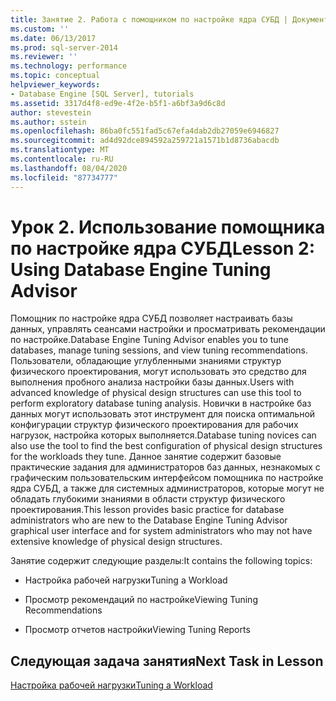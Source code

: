 ```yaml
---
title: Занятие 2. Работа с помощником по настройке ядра СУБД | Документы Майкрософт
ms.custom: ''
ms.date: 06/13/2017
ms.prod: sql-server-2014
ms.reviewer: ''
ms.technology: performance
ms.topic: conceptual
helpviewer_keywords:
- Database Engine [SQL Server], tutorials
ms.assetid: 3317d4f8-ed9e-4f2e-b5f1-a6bf3a9d6c8d
author: stevestein
ms.author: sstein
ms.openlocfilehash: 86ba0fc551fad5c67efa4dab2db27059e6946827
ms.sourcegitcommit: ad4d92dce894592a259721a1571b1d8736abacdb
ms.translationtype: MT
ms.contentlocale: ru-RU
ms.lasthandoff: 08/04/2020
ms.locfileid: "87734777"
---
```

# <a name="lesson-2-using-database-engine-tuning-advisor"></a><span data-ttu-id="710bc-102">Урок 2. Использование помощника по настройке ядра СУБД</span><span class="sxs-lookup"><span data-stu-id="710bc-102">Lesson 2: Using Database Engine Tuning Advisor</span></span>
  <span data-ttu-id="710bc-103">Помощник по настройке ядра СУБД позволяет настраивать базы данных, управлять сеансами настройки и просматривать рекомендации по настройке.</span><span class="sxs-lookup"><span data-stu-id="710bc-103">Database Engine Tuning Advisor enables you to tune databases, manage tuning sessions, and view tuning recommendations.</span></span> <span data-ttu-id="710bc-104">Пользователи, обладающие углубленными знаниями структур физического проектирования, могут использовать это средство для выполнения пробного анализа настройки базы данных.</span><span class="sxs-lookup"><span data-stu-id="710bc-104">Users with advanced knowledge of physical design structures can use this tool to perform exploratory database tuning analysis.</span></span> <span data-ttu-id="710bc-105">Новички в настройке баз данных могут использовать этот инструмент для поиска оптимальной конфигурации структур физического проектирования для рабочих нагрузок, настройка которых выполняется.</span><span class="sxs-lookup"><span data-stu-id="710bc-105">Database tuning novices can also use the tool to find the best configuration of physical design structures for the workloads they tune.</span></span> <span data-ttu-id="710bc-106">Данное занятие содержит базовые практические задания для администраторов баз данных, незнакомых с графическим пользовательским интерфейсом помощника по настройке ядра СУБД, а также для системных администраторов, которые могут не обладать глубокими знаниями в области структур физического проектирования.</span><span class="sxs-lookup"><span data-stu-id="710bc-106">This lesson provides basic practice for database administrators who are new to the Database Engine Tuning Advisor graphical user interface and for system administrators who may not have extensive knowledge of physical design structures.</span></span>  
  
 <span data-ttu-id="710bc-107">Занятие содержит следующие разделы:</span><span class="sxs-lookup"><span data-stu-id="710bc-107">It contains the following topics:</span></span>  
  
-   <span data-ttu-id="710bc-108">Настройка рабочей нагрузки</span><span class="sxs-lookup"><span data-stu-id="710bc-108">Tuning a Workload</span></span>  
  
-   <span data-ttu-id="710bc-109">Просмотр рекомендаций по настройке</span><span class="sxs-lookup"><span data-stu-id="710bc-109">Viewing Tuning Recommendations</span></span>  
  
-   <span data-ttu-id="710bc-110">Просмотр отчетов настройки</span><span class="sxs-lookup"><span data-stu-id="710bc-110">Viewing Tuning Reports</span></span>  
  
## <a name="next-task-in-lesson"></a><span data-ttu-id="710bc-111">Следующая задача занятия</span><span class="sxs-lookup"><span data-stu-id="710bc-111">Next Task in Lesson</span></span>  
 [<span data-ttu-id="710bc-112">Настройка рабочей нагрузки</span><span class="sxs-lookup"><span data-stu-id="710bc-112">Tuning a Workload</span></span>](lesson-1-1-tuning-a-workload.md)  
  
  
